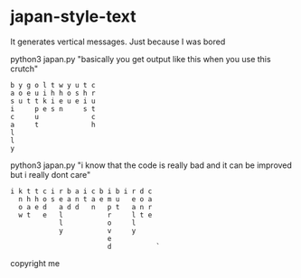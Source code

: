 # japan-style-text
It generates vertical messages. Just because I was bored

python3 japan.py "basically you get output like this when you use this crutch"

```
b y g o l t w y u t c
a o e u i h h o s h r 
s u t t k i e u e i u 
i     p e s n     s t 
c     u             c 
a     t             h 
l                    
l                    
y
```

python3 japan.py "i know that the code is really bad and it can be improved but i really dont care"
```
i k t t c i r b a i c b i b i r d c 
  n h h o s e a n t a e m u   e o a 
  o a e d   a d d   n   p t   a n r 
  w t   e   l           r     l t e 
            l           o     l     
            y           v     y     
                        e           
                        d           `
``` 
 copyright me
